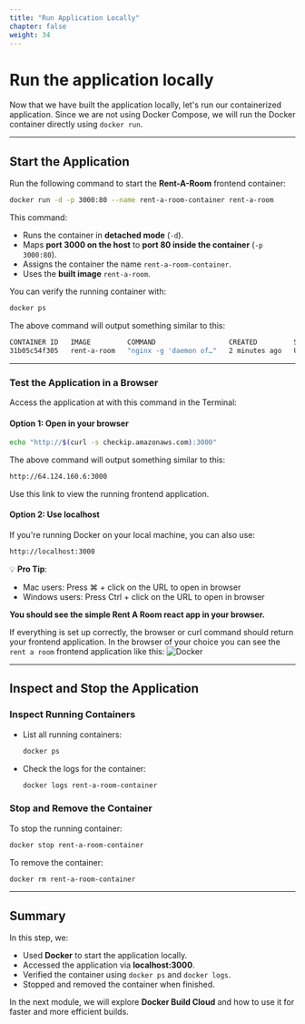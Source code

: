 ```yaml
---
title: "Run Application Locally"
chapter: false
weight: 34
---
```


# Run the application locally

Now that we have built the application locally, let's run our containerized application. Since we are not using Docker Compose, we will run the Docker container directly using `docker run`.

---

## **Start the Application**

Run the following command to start the **Rent-A-Room** frontend container:

```sh
docker run -d -p 3000:80 --name rent-a-room-container rent-a-room
```

This command:

- Runs the container in **detached mode** (`-d`).
- Maps **port 3000 on the host** to **port 80 inside the container** (`-p 3000:80`).
- Assigns the container the name `rent-a-room-container`.
- Uses the **built image** `rent-a-room`.

You can verify the running container with:

```sh
docker ps
```

The above command will output something similar to this:

```sh
CONTAINER ID   IMAGE         COMMAND                  CREATED         STATUS         PORTS                  NAMES
31b05c54f305   rent-a-room   "nginx -g 'daemon of…"   2 minutes ago   Up 2 minutes   0.0.0.0:3000->80/tcp   rent-a-room-container
```

---

### **Test the Application in a Browser**

Access the application at with this command in the Terminal:

#### Option 1: Open in your browser

```bash
echo "http://$(curl -s checkip.amazonaws.com):3000"
```

The above command will output something similar to this:

```bash
http://64.124.160.6:3000
```

Use this link to view the running frontend application.

#### Option 2: Use localhost

If you're running Docker on your local machine, you can also use:

```bash
http://localhost:3000

```

💡 **Pro Tip**:

- Mac users: Press ⌘ + click on the URL to open in browser
- Windows users: Press Ctrl + click on the URL to open in browser

**You should see the simple Rent A Room react app in your browser.**

If everything is set up correctly, the browser or curl command should return your frontend application. In the browser of your choice you can see the `rent a room` frontend application like this:
![Docker](/images/docker-frontend-built.png)

---

## **Inspect and Stop the Application**

### **Inspect Running Containers**

- List all running containers:
  ```sh
  docker ps
  ```
- Check the logs for the container:
  ```sh
  docker logs rent-a-room-container
  ```

### **Stop and Remove the Container**

To stop the running container:

```sh
docker stop rent-a-room-container
```

To remove the container:

```sh
docker rm rent-a-room-container
```

---

## **Summary**

In this step, we:

- Used **Docker** to start the application locally.
- Accessed the application via **localhost:3000**.
- Verified the container using `docker ps` and `docker logs`.
- Stopped and removed the container when finished.

In the next module, we will explore **Docker Build Cloud** and how to use it for faster and more efficient builds.
